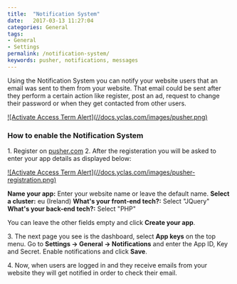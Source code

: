 ```yaml
---
title:  "Notification System"
date:   2017-03-13 11:27:04
categories: General
tags: 
- General
- Settings
permalink: /notification-system/
keywords: pusher, notifications, messages
---
```

Using the Notification System you can notify your website users that an email was sent to them from your website. That email could be sent after they perform a certain action like register, post an ad, request to change their password or when they get contacted from other users.

<a href="//docs.yclas.com/images/pusher.png.png" class="thumbnail gallery-item" data-gallery>
![Activate Access Term Alert](//docs.yclas.com/images/pusher.png)
</a>

### How to enable the Notification System

1\. Register on [pusher.com](https://dashboard.pusher.com/accounts/sign_up)
2\. After the registeration you will be asked to enter your app details as displayed below:

<a href="//docs.yclas.com/images/pusher.png.png" class="thumbnail gallery-item" data-gallery>
![Activate Access Term Alert](//docs.yclas.com/images/pusher-registration.png)
</a>

**Name your app:** Enter your website name or leave the default name.
**Select a cluster:** eu (Ireland)
**What's your front-end tech?:** Select "JQuery"
**What's your back-end tech?:** Select "PHP"

You can leave the other fields empty and click **Create your app**.

3\. The next page you see is the dashboard, select **App keys** on the top menu. Go to **Settings -> General -> Notifications** and enter the App ID, Key and Secret. Enable notifications and click **Save**.

4\. Now, when users are logged in and they receive emails from your website they will get notified in order to check their email.